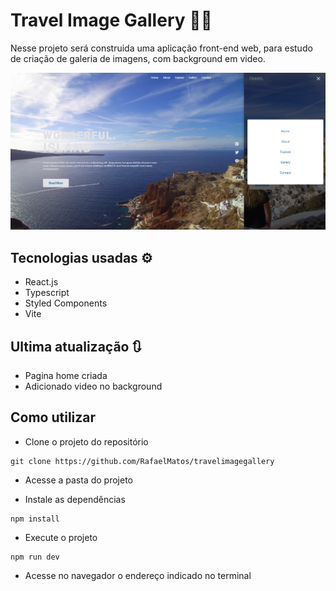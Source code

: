 # Travel Image Gallery 📸🚢
Nesse projeto será construida uma aplicação front-end web, para estudo de criação de galeria de imagens, com background em video.

<img src='./public/tela.png' alt='git da tela da aplicação Travel Image Gallery'>

## Tecnologias usadas ⚙
  - React.js
  - Typescript
  - Styled Components
  - Vite
  <!-- - Radix
  - JSON Server
  - React Hook Form
  - Zod
  - Axios -->

## Ultima atualização 🔃
- Pagina home criada
- Adicionado video no background

## Como utilizar
- Clone o projeto do repositório
```
git clone https://github.com/RafaelMatos/travelimagegallery
```
- Acesse a pasta do projeto
<!-- ```
cd DtMoney
``` -->
- Instale as dependências 
```
npm install
```
<!-- - Execute o JSON Server
```
yarn dev:server
``` -->
- Execute o projeto
```
npm run dev
```

- Acesse no navegador o endereço indicado no terminal

<!-- <img src='./endereco.png' alt='Imagem do terminal indicando endereço a ser acessado no navegador'> -->